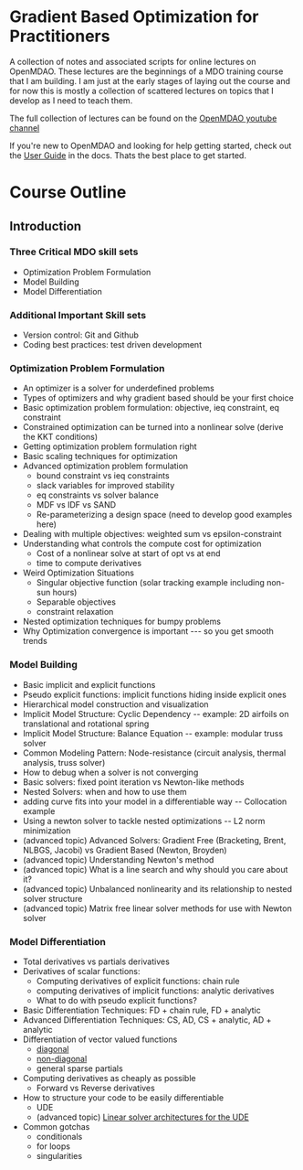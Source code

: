 # Gradient Based Optimization for Practitioners

A collection of notes and associated scripts for online lectures on OpenMDAO. 
These lectures are the beginnings of a MDO training course that I am building. 
I am just at the early stages of laying out the course and for now this is mostly a collection of scattered lectures on topics that I develop as I need to teach them. 

The full collection of lectures can be found on the [OpenMDAO youtube channel](https://www.youtube.com/playlist?list=PLPusXFXT29sWLpp5A8yOt6AYiW7kus56q)

If you're new to OpenMDAO and looking for help getting started, check out the [User Guide](http://openmdao.org/twodocs/versions/latest/index.html) in the docs.
Thats the best place to get started. 


# Course Outline

## Introduction 
### Three Critical MDO skill sets 

* Optimization Problem Formulation 
* Model Building 
* Model Differentiation 

### Additional Important Skill sets 
* Version control: Git and Github 
* Coding best practices: test driven development 



### Optimization Problem Formulation 

* An optimizer is a solver for underdefined problems
* Types of optimizers and why gradient based should be your first choice
* Basic optimization problem formulation: objective, ieq constraint, eq constraint
* Constrained optimization can be turned into a nonlinear solve (derive the KKT conditions)
* Getting optimization problem formulation right
* Basic scaling techniques for optimization 
* Advanced optimization problem formulation
    * bound constraint vs ieq constraints
    * slack variables for improved stability 
    * eq constraints vs solver balance
    * MDF vs IDF vs SAND 
    * Re-parameterizing a design space (need to develop good examples here)
* Dealing with multiple objectives: weighted sum vs epsilon-constraint
* Understanding what controls the compute cost for optimization
    * Cost of a nonlinear solve at start of opt vs at end
    * time to compute derivatives 
* Weird Optimization Situations
    * Singular objective function (solar tracking example including non-sun hours)
    * Separable objectives 
    * constraint relaxation 
* Nested optimization techniques for bumpy problems 
* Why Optimization convergence is important --- so you get smooth trends


### Model Building 

* Basic implicit and explicit functions
* Pseudo explicit functions: implicit functions hiding inside explicit ones 
* Hierarchical model construction and visualization
* Implicit Model Structure: Cyclic Dependency -- example: 2D airfoils on translational and rotational spring
* Implicit Model Structure: Balance Equation -- example: modular truss solver 
* Common Modeling Pattern: Node-resistance (circuit analysis, thermal analysis, truss solver)
* How to debug when a solver is not converging
* Basic solvers: fixed point iteration vs Newton-like methods
* Nested Solvers: when and how to use them
* adding curve fits into your model in a differentiable way -- Collocation example 
* Using a newton solver to tackle nested optimizations -- L2 norm minimization 
* (advanced topic) Advanced Solvers: Gradient Free (Bracketing, Brent, NLBGS, Jacobi) vs Gradient Based (Newton, Broyden)
* (advanced topic) Understanding Newton's method
* (advanced topic) What is a line search and why should you care about it? 
* (advanced topic) Unbalanced nonlinearity and its relationship to nested solver structure
* (advanced topic) Matrix free linear solver methods for use with Newton solver



### Model Differentiation 
* Total derivatives vs partials derivatives 
* Derivatives of scalar functions: 
    * Computing derivatives of explicit functions: chain rule 
    * computing derivatives of implicit functions: analytic derivatives
    * What to do with pseudo explicit functions? 
* Basic Differentiation Techniques: FD + chain rule, FD + analytic
* Advanced Differentiation Techniques: CS, AD, CS + analytic, AD + analytic
* Differentiation of vector valued functions 
    * [diagonal](./simple_matrix_derivatives)
    * [non-diagonal](./hard_matrix_derivatives)
    * general sparse partials
* Computing derivatives as cheaply as possible 
    * Forward vs Reverse derivatives 
* How to structure your code to be easily differentiable
    * UDE 
    * (advanced topic) [Linear solver architectures for the UDE](./gs_chainrule)
* Common gotchas
    * conditionals 
    * for loops 
    * singularities 


